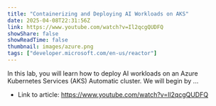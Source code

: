 ```yaml
---
title: "Containerizing and Deploying AI Workloads on AKS"
date: 2025-04-08T22:31:56Z
link: https://www.youtube.com/watch?v=Il2qcgQUDFQ
showShare: false
showReadTime: false
thumbnail: images/azure.png
tags: ["developer.microsoft.com/en-us/reactor"]
---
```

In this lab, you will learn how to deploy AI workloads on an Azure Kubernetes Services (AKS) Automatic cluster. We will begin by ...

- Link to article: https://www.youtube.com/watch?v=Il2qcgQUDFQ